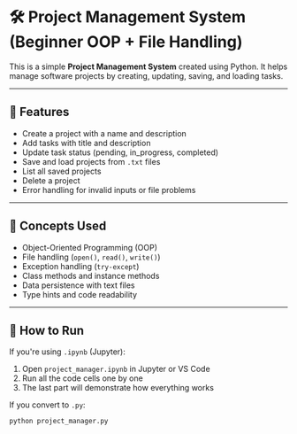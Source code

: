 # 🛠️ Project Management System (Beginner OOP + File Handling)

This is a simple **Project Management System** created using Python. It helps manage software projects by creating, updating, saving, and loading tasks.

---

## 📌 Features

- Create a project with a name and description
- Add tasks with title and description
- Update task status (pending, in_progress, completed)
- Save and load projects from `.txt` files
- List all saved projects
- Delete a project
- Error handling for invalid inputs or file problems

---

## 🧠 Concepts Used

- Object-Oriented Programming (OOP)
- File handling (`open()`, `read()`, `write()`)
- Exception handling (`try-except`)
- Class methods and instance methods
- Data persistence with text files
- Type hints and code readability

---

## 🧪 How to Run

If you're using `.ipynb` (Jupyter):

1. Open `project_manager.ipynb` in Jupyter or VS Code
2. Run all the code cells one by one
3. The last part will demonstrate how everything works

If you convert to `.py`:

```bash
python project_manager.py
